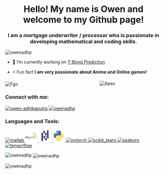 <h1 align="center">Hello! My name is Owen and welcome to my Github page!</h1>
<h3 align="center">I am a mortgage underwriter / processor who is passionate in developing mathematical and coding skills.</h3>



<p align="left"> <img src="https://komarev.com/ghpvc/?username=owenadhp&label=Profile%20views&color=0e75b6&style=flat" alt="owenadhp" /> </p>



- 🔭 I’m currently working on [T-Bond Prediction](https://github.com/owenadhp/Optimal-Mortgage-Rate-Lock-In-Predictions-)

- ⚡ Fun fact **I am very passionate about Anime and Online games!**


<img align="center" alt="Fgo" width="200" src="https://media.tenor.com/VAaBTNXOZvwAAAAC/fgo-fate.gif"> 

<img align="right" alt="Apex" width="200" src="https://i.pinimg.com/originals/ad/4a/2e/ad4a2ed0c90e73aabd74746f634f7327.gif">



<h3 align="left">Connect with me:</h3>
<p align="left">
<a href="https://linkedin.com/in/owen-adhikaputra" target="blank"><img align="center" src="https://raw.githubusercontent.com/rahuldkjain/github-profile-readme-generator/master/src/images/icons/Social/linked-in-alt.svg" alt="owen-adhikaputra" height="30" width="40" /></a>
<a href="https://instagram.com/owenadhp" target="blank"><img align="center" src="https://raw.githubusercontent.com/rahuldkjain/github-profile-readme-generator/master/src/images/icons/Social/instagram.svg" alt="owenadhp" height="30" width="40" /></a>
</p>

<h3 align="left">Languages and Tools:</h3>
<p align="left"> <a href="https://www.mathworks.com/" target="_blank" rel="noreferrer"> <img src="https://upload.wikimedia.org/wikipedia/commons/2/21/Matlab_Logo.png" alt="matlab" width="40" height="40"/> </a> <a href="https://www.mysql.com/" target="_blank" rel="noreferrer"> <img src="https://raw.githubusercontent.com/devicons/devicon/master/icons/mysql/mysql-original-wordmark.svg" alt="mysql" width="40" height="40"/> </a> <a href="https://pandas.pydata.org/" target="_blank" rel="noreferrer"> <img src="https://raw.githubusercontent.com/devicons/devicon/2ae2a900d2f041da66e950e4d48052658d850630/icons/pandas/pandas-original.svg" alt="pandas" width="40" height="40"/> </a> <a href="https://www.python.org" target="_blank" rel="noreferrer"> <img src="https://raw.githubusercontent.com/devicons/devicon/master/icons/python/python-original.svg" alt="python" width="40" height="40"/> </a> <a href="https://pytorch.org/" target="_blank" rel="noreferrer"> <img src="https://www.vectorlogo.zone/logos/pytorch/pytorch-icon.svg" alt="pytorch" width="40" height="40"/> </a> <a href="https://scikit-learn.org/" target="_blank" rel="noreferrer"> <img src="https://upload.wikimedia.org/wikipedia/commons/0/05/Scikit_learn_logo_small.svg" alt="scikit_learn" width="40" height="40"/> </a> <a href="https://seaborn.pydata.org/" target="_blank" rel="noreferrer"> <img src="https://seaborn.pydata.org/_images/logo-mark-lightbg.svg" alt="seaborn" width="40" height="40"/> </a> <a href="https://www.tensorflow.org" target="_blank" rel="noreferrer"> <img src="https://www.vectorlogo.zone/logos/tensorflow/tensorflow-icon.svg" alt="tensorflow" width="40" height="40"/> </a> </p>

<p><img align="left" src="https://github-readme-stats.vercel.app/api/top-langs?username=owenadhp&show_icons=true&locale=en&layout=compact" alt="owenadhp" /></p>

<p>&nbsp;<img align="center" src="https://github-readme-stats.vercel.app/api?username=owenadhp&show_icons=true&locale=en" alt="owenadhp" /></p>

<p><img align="center" src="https://github-readme-streak-stats.herokuapp.com/?user=owenadhp&" alt="owenadhp" /></p>

